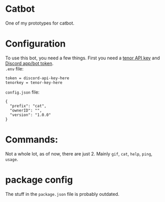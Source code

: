 # Catbot
  One of my prototypes for catbot.

# Configuration
  To use this bot, you need a few things. First you need a [tenor API key](https://tenor.com/gifapi/documentation#quickstart-share) and [Discord app/bot token](https://discord.com/developers/docs/intro).   
  `.env` file:
  ```
  token = discord-api-key-here
  tenorkey = tenor-key-here
  ```   
  `config.json` file:
  ```
  {
    "prefix": "cat",
    "ownerID": "",
    "version": "1.0.0"
  }
  ```
  # Commands:
  Not a whole lot, as of now, there are just 2. Mainly `gif`, `cat`, `help`, `ping`, `usage`.
  
  # package config
  The stuff in the `package.json` file is probably outdated.
